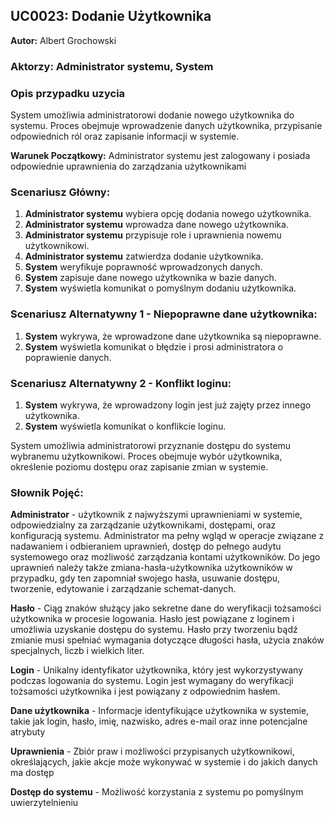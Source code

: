 ## UC0023: Dodanie Użytkownika

**Autor:** Albert Grochowski

### Aktorzy: Administrator systemu, System

### Opis przypadku uzycia
System umożliwia administratorowi dodanie nowego użytkownika do systemu. Proces obejmuje
wprowadzenie danych użytkownika, przypisanie odpowiednich ról oraz zapisanie informacji w systemie.

**Warunek Początkowy:** Administrator systemu jest zalogowany i posiada odpowiednie uprawnienia do zarządzania użytkownikami

### Scenariusz Główny:
1. **Administrator systemu** wybiera opcję dodania nowego użytkownika.  
2. **Administrator systemu** wprowadza dane nowego użytkownika.  
3. **Administrator systemu** przypisuje role i uprawnienia nowemu użytkownikowi.  
4. **Administrator systemu** zatwierdza dodanie użytkownika.  
5. **System** weryfikuje poprawność wprowadzonych danych.  
6. **System** zapisuje dane nowego użytkownika w bazie danych.  
7. **System** wyświetla komunikat o pomyślnym dodaniu użytkownika. 

### Scenariusz Alternatywny 1 - Niepoprawne dane użytkownika:
1. **System** wykrywa, że wprowadzone dane użytkownika są niepoprawne.
2. **System** wyświetla komunikat o błędzie i prosi administratora o poprawienie danych.  

### Scenariusz Alternatywny 2 - Konflikt loginu:
1. **System** wykrywa, że wprowadzony login jest już zajęty przez innego użytkownika.  
2. **System** wyświetla komunikat o konflikcie loginu.  

System umożliwia administratorowi przyznanie dostępu do systemu wybranemu użytkownikowi. Proces obejmuje wybór użytkownika, określenie poziomu dostępu oraz zapisanie zmian w systemie.  
### Słownik Pojęć:

**Administrator** -
użytkownik z najwyższymi uprawnieniami w systemie, odpowiedzialny za zarządzanie użytkownikami, dostępami, oraz konfiguracją systemu. Administrator ma pełny wgląd w operacje związane z nadawaniem i odbieraniem uprawnień, dostęp do pełnego audytu systemowego oraz możliwość zarządzania kontami użytkowników. Do jego uprawnień należy także zmiana-hasła-użytkownika użytkowników w przypadku, gdy ten zapomniał swojego hasła, usuwanie dostępu, tworzenie, edytowanie i zarządzanie schemat-danych.

**Hasło** -
Ciąg znaków służący jako sekretne dane do weryfikacji tożsamości użytkownika w procesie logowania. Hasło jest powiązane z loginem i umożliwia uzyskanie dostępu do systemu. Hasło przy tworzeniu bądź zmianie musi spełniać wymagania dotyczące długości hasła, użycia znaków specjalnych, liczb i wielkich liter.

**Login** - 
Unikalny identyfikator użytkownika, który jest wykorzystywany podczas logowania do systemu. Login jest wymagany do weryfikacji tożsamości użytkownika i jest powiązany z odpowiednim hasłem.

**Dane użytkownika** -
Informacje identyfikujące użytkownika w systemie, takie jak login, hasło, imię, nazwisko, adres e-mail oraz inne potencjalne atrybuty

**Uprawnienia** -
Zbiór praw i możliwości przypisanych użytkownikowi, określających, jakie akcje może wykonywać w systemie i do jakich danych ma dostęp

**Dostęp do systemu** -
Możliwość korzystania z systemu po pomyślnym uwierzytelnieniu